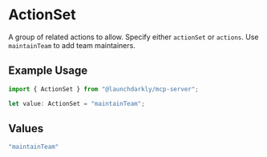 # ActionSet

A group of related actions to allow. Specify either <code>actionSet</code> or <code>actions</code>. Use <code>maintainTeam</code> to add team maintainers.

## Example Usage

```typescript
import { ActionSet } from "@launchdarkly/mcp-server";

let value: ActionSet = "maintainTeam";
```

## Values

```typescript
"maintainTeam"
```